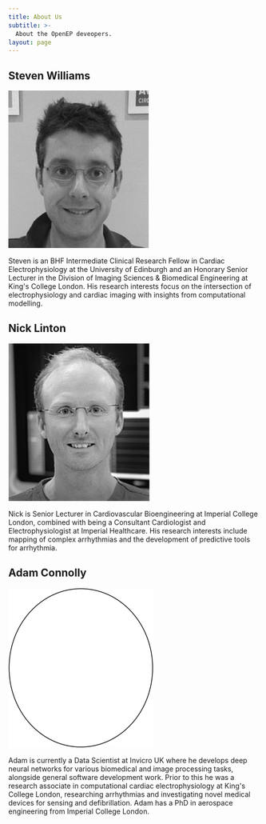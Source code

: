 ```yaml
---
title: About Us
subtitle: >-
  About the OpenEP deveopers.
layout: page
---
```

## Steven Williams
<img src="/images/portrait-sw.png">

Steven is an BHF Intermediate Clinical Research Fellow in Cardiac Electrophysiology at the University of Edinburgh and an Honorary Senior Lecturer in the Division of Imaging Sciences & Biomedical Engineering at  King's College London. His research interests focus on the intersection of electrophysiology and cardiac imaging with insights from computational modelling.

## Nick Linton
<img src="/images/portrait-nl.png">

Nick is Senior Lecturer in Cardiovascular Bioengineering at Imperial College London, combined with being a Consultant Cardiologist and Electrophysiologist at Imperial Healthcare. His research interests include mapping of complex arrhythmias and the development of predictive tools for arrhythmia.

## Adam Connolly
<img src="/images/portrait-ac.png">

Adam is currently a Data Scientist at Invicro UK where he develops deep neural networks for various biomedical and image processing tasks, alongside general software development work. Prior to this he was a research associate in computational cardiac electrophysiology at King's College London, researching arrhythmias and investigating novel medical devices for sensing and defibrillation. Adam has a PhD in aerospace engineering from Imperial College London.
